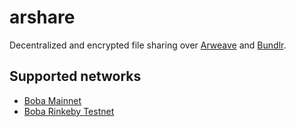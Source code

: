 # arshare

Decentralized and encrypted file sharing over [Arweave](https://www.arweave.org/) and [Bundlr](https://bundlr.network/).

## Supported networks

- [Boba Mainnet](https://blockexplorer.boba.network/)
- [Boba Rinkeby Testnet](https://blockexplorer.rinkeby.boba.network/)
